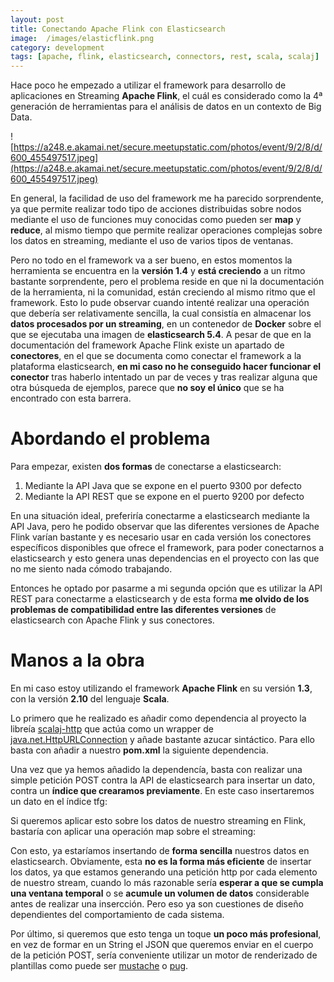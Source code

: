 ```yaml
---
layout: post
title: Conectando Apache Flink con Elasticsearch 
image:  /images/elasticflink.png
category: development
tags: [apache, flink, elasticsearch, connectors, rest, scala, scalaj]
---
```


Hace poco he empezado a utilizar el framework para desarrollo de aplicaciones en Streaming **Apache Flink**, el cuál es considerado como la 4ª generación de herramientas para el análisis de datos en un contexto de Big Data.

![https://a248.e.akamai.net/secure.meetupstatic.com/photos/event/9/2/8/d/600_455497517.jpeg](https://a248.e.akamai.net/secure.meetupstatic.com/photos/event/9/2/8/d/600_455497517.jpeg)

En general, la facilidad de uso del framework me ha parecido sorprendente, ya que permite realizar todo tipo de acciones distribuidas sobre nodos mediante el uso de funciones muy conocidas como pueden ser **map** y **reduce**, al mismo tiempo que permite realizar operaciones complejas sobre los datos en streaming, mediante el uso de varios tipos de ventanas.

Pero no todo en el framework va a ser bueno, en estos momentos la herramienta se encuentra en la **versión 1.4** y **está creciendo** a un ritmo bastante sorprendente, pero el problema reside en que ni la documentación de la herramienta, ni la comunidad, están creciendo al mismo ritmo que el framework. Esto lo pude observar cuando intenté realizar una operación que debería ser relativamente sencilla, la cual consistía en almacenar los **datos procesados por un streaming**, en un contenedor de **Docker** sobre el que se ejecutaba una imagen de **elasticsearch 5.4**. A pesar de que en la documentación del framework Apache Flink existe un apartado de **conectores**, en el que se documenta como conectar el framework a la plataforma elasticsearch, **en mi caso no he conseguido hacer funcionar el conector** tras haberlo intentado un par de veces y tras realizar alguna que otra búsqueda de ejemplos, parece que **no soy el único** que se ha encontrado con esta barrera.

# Abordando el problema

Para empezar, existen **dos formas** de conectarse a elasticsearch:

1. Mediante la API Java que se expone en el puerto 9300 por defecto
2. Mediante la API REST que se expone en el puerto 9200 por defecto

En una situación ideal, preferiría conectarme a elasticsearch mediante la API Java, pero he podido observar que las diferentes versiones de Apache Flink varían bastante y es necesario usar en cada versión los conectores específicos disponibles que ofrece el framework, para poder conectarnos a elasticsearch y esto genera unas dependencias en el proyecto con las que no me siento nada cómodo trabajando.

Entonces he optado por pasarme a mi segunda opción que es utilizar la API REST para conectarme a elasticsearch y de esta forma **me olvido de los problemas de compatibilidad entre las diferentes versiones** de elasticsearch con Apache Flink y sus conectores.

# Manos a la obra

En mi caso estoy utilizando el framework **Apache Flink** en su versión **1.3**, con la versión **2.10** del lenguaje **Scala**. 

Lo primero que he realizado es añadir como dependencia al proyecto la libreía [scalaj-http](https://github.com/scalaj/scalaj-http) que actúa como un wrapper de  [java.net.HttpURLConnection](https://docs.oracle.com/javase/8/docs/api/java/net/HttpURLConnection.html) y añade bastante azucar sintáctico. Para ello basta con añadir a nuestro **pom.xml** la siguiente dependencia.

<script src="https://gist.github.com/DiegoReiriz/518b3ad1323b6c1e8a9bce9b7e61e3a2.js"></script>

Una vez que ya hemos añadido la dependencía, basta con realizar una simple petición POST contra la API de elasticsearch para insertar un dato, contra un **índice que crearamos previamente**. En este caso insertaremos un dato en el índice tfg:

<script src="https://gist.github.com/DiegoReiriz/83df80346f932d347d581e1c5ca1f661.js"></script>

Si queremos aplicar esto sobre los datos de nuestro streaming en Flink, bastaría con aplicar una operación map sobre el streaming:

<script src="https://gist.github.com/DiegoReiriz/7f2b410c9950bccb379e4721bbe24f33.js"></script>

Con esto, ya estaríamos insertando de **forma sencilla** nuestros datos en elasticsearch. Obviamente, esta **no es la forma más eficiente** de insertar los datos, ya que estamos generando una petición http por cada elemento de nuestro stream, cuando lo más razonable sería **esperar a que se cumpla una ventana temporal** o se **acumule un volumen de datos** considerable antes de realizar una insercción. Pero eso ya son cuestiones de diseño dependientes del comportamiento de cada sistema.

Por último, si queremos que esto tenga un toque **un poco más profesional**, en vez de formar en un String el JSON que queremos enviar en el cuerpo de la petición POST, sería conveniente utilizar un motor de renderizado de plantillas como puede ser [mustache](https://mustache.github.io/) o [pug](https://pugjs.org/api/getting-started.html).




